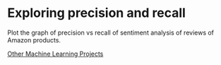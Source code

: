 # Exploring precision and recall

Plot the graph of precision vs recall of sentiment analysis of reviews of Amazon products.

[Other Machine Learning Projects](https://github.com/gov-vj/Machine-Learning-Projects)
